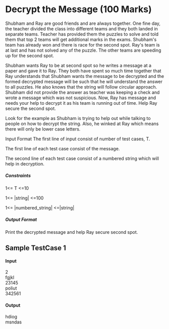 # Decrypt the Message (100 Marks)
Shubham and Ray are good friends and are always together. One fine day, the teacher divided the class into different teams and they both landed in separate teams. Teacher has provided them the puzzles to solve and told them that top 2 teams will get additional marks in the exams. Shubham's team has already won and there is race for the second spot. Ray's team is at last and has not solved any of the puzzle. The other teams are speeding up for the second spot. 


Shubham wants Ray to be at second spot so he writes a message at a paper and gave it to Ray. They both have spent so much time together that Ray understands that Shubham wants the message to be decrypted and the formed decrypted message will be such that he will understand the answer to all puzzles. He also knows that the string will follow circular approach. Shubham did not provide the answer as teacher was keeping a check and wrote a message which was not suspicious. Now, Ray has message and needs your help to decrypt it as his team is running out of time. Help Ray secure the second spot.


Look for the example as Shubham is trying to help out while talking to people on how to decrypt the string. Also, he winked at Ray which means there will only be lower case letters.


Input Format
The first line of input consist of number of test cases, T.

The first line of each test case consist of the message.

The second line of each test case consist of a numbered string which will help in decryption. 


##### Constraints
1<= T <=10

1<= |string| <=100

1<= |numbered_string| <=|string|


##### Output Format
Print the decrypted message and help Ray secure second spot.

## Sample TestCase 1
#### Input
2<br/>
fgjkl<br/>
23145<br/>
poliut<br/>
342561<br/>
#### Output<br/>
hdiog<br/>
msndas<br/>
